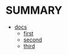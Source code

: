 # SUMMARY

* [docs](docs/README.md)
  * [first](docs/first.md)
  * [second](docs/second.md)
  * [third](docs/third.md)